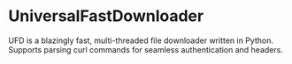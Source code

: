 # UniversalFastDownloader
UFD is a blazingly fast, multi-threaded file downloader written in Python. Supports parsing curl commands for seamless authentication and headers.
